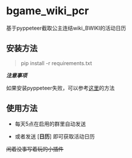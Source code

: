 # bgame_wiki_pcr
基于pyppeteer截取公主连结wiki_BWIKI的活动日历

## 安装方法
>pip install -r requirements.txt

***注意事项***

如果安装pyppeteer失败，可以参考[这里](https://blog.csdn.net/qq_41362018/article/details/108010246)的方法

## 使用方法

- 每天5点在启用的群里自动发送

- 或者发送 [**日历**] 即可获取活动日历

~~闲着没事写着玩的小插件~~
